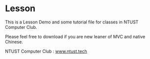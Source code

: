 # Lesson
This is a Lesson Demo and some tutorial file for classes in NTUST Computer Club.

Please feel free to download if you are new leaner of MVC and native Chinese.

NTUST Computer Club : www.ntust.tech
